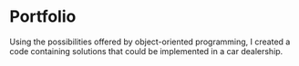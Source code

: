 # Portfolio
Using the possibilities offered by object-oriented programming, I created
a code containing solutions that could be implemented in a car dealership.
